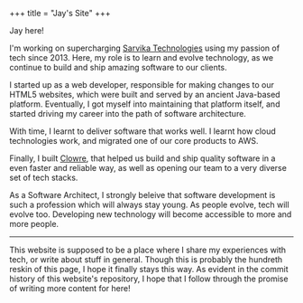 +++
title = "Jay's Site"
+++

Jay here!

I'm working on supercharging [Sarvika Technologies](https://www.sarvika.com) using my passion of tech since 2013.
Here, my role is to learn and evolve technology, as we continue to build and ship amazing software to our clients.

I started up as a web developer, responsible for making changes to our HTML5 websites, which were built and served
by an ancient Java-based platform. Eventually, I got myself into maintaining that platform itself, and started driving
my career into the path of software architecture.

With time, I learnt to deliver software that works well. I learnt how cloud technologies work, and migrated one of our
core products to AWS. 

Finally, I built [Clowre](https://www.clowre.com), that helped us build and ship quality software in a even faster and
reliable way, as well as opening our team to a very diverse set of tech stacks.

As a Software Architect, I strongly beleive that software development is such a profession which will always stay young.
As people evolve, tech will evolve too. Developing new technology will become accessible to more and more people.

---

This website is supposed to be a place where I share my experiences with tech, or write about stuff in general. Though this
is probably the hundreth reskin of this page, I hope it finally stays this way. As evident in the commit history of this
website's repository, I hope that I follow through the promise of writing more content for here!
